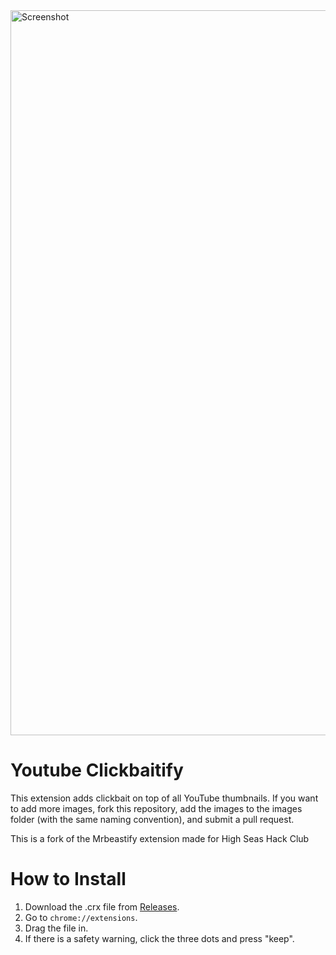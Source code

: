 <img width="1160" alt="Screenshot" src="https://github.com/user-attachments/assets/bc819196-7d94-40fb-a6d7-43f457a3e4d7" />

# Youtube Clickbaitify

This extension adds clickbait on top of all YouTube thumbnails.
If you want to add more images, fork this repository, add the images to the images folder (with the same naming convention), and submit a pull request.

This is a fork of the Mrbeastify extension made for High Seas Hack Club
# How to Install
1. Download the .crx file from [Releases](https://github.com/Aperaine/youtube_clickbaitify/releases/).
2. Go to `chrome://extensions`.
3. Drag the file in.
4. If there is a safety warning, click the three dots and press "keep".

